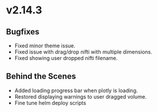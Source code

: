 # v2.14.3

## Bugfixes

- Fixed minor theme issue.
- Fixed issue with drag/drop nifti with multiple dimensions.
- Fixed showing user dropped nifti filename.

## Behind the Scenes

- Added loading progress bar when plotly is loading.
- Restored displaying warnings to user dragged volume.
- Fine tune helm deploy scripts
